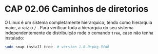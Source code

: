 # CAP 02.06 Caminhos de diretorios

O Linux é um sistema completamente hierarquico, tendo como hierarquia maior, a raiz o `/` . Para verificar toda a hierarquia do seu sistema independentemente de distribuição rode o comando `tree`, caso não tenha instalado:

```bash
sudo snap install tree  # version 1.8.0+pkg-3fd6
```